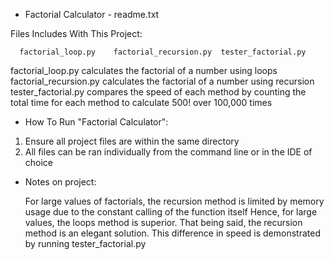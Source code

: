 * Factorial Calculator - readme.txt

Files Includes With This Project:
 
      factorial_loop.py    factorial_recursion.py  tester_factorial.py
      
  factorial_loop.py calculates the factorial of a number using loops <br>
  factorial_recursion.py calculates the factorial of a number using recursion <br>
  tester_factorial.py compares the speed of each method by counting the total time for each method to calculate 500! over 100,000 times <br>

* How To Run "Factorial Calculator":

1) Ensure all project files are within the same directory
2) All files can be ran individually from the command line or in the IDE of choice

* Notes on project:
 
  For large values of factorials, the recursion method is limited by memory usage due to the constant calling of the function itself
  Hence, for large values, the loops method is superior. That being said, the recursion method is an elegant solution. This difference in speed
  is demonstrated by running tester_factorial.py

